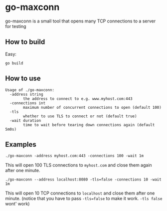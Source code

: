# go-maxconn
go-maxconn is a small tool that opens many TCP connections to a server for testing

## How to build

Easy:
```
go build
```

## How to use
```
Usage of ./go-maxconn:
  -address string
    	the address to connect to e.g. www.myhost.com:443
  -connections int
    	maximum number of concurrent connections to open (default 100)
  -tls
    	whether to use TLS to connect or not (default true)
  -wait duration
    	time to wait before tearing down connections again (default 5m0s)
```

## Examples
```
./go-maxconn -address myhost.com:443 -connections 100 -wait 1m
```

This will open 100 TLS connections to `myhost.com` and close them again after one minute.

```
./go-maxconn --address localhost:8080 -tls=false -connections 10 -wait 1m
```

This will open 10 TCP connections to `localhost` and close them after one minute.
(notice that you have to pass `-tls=false` to make it work. `-tls false` wont' work)